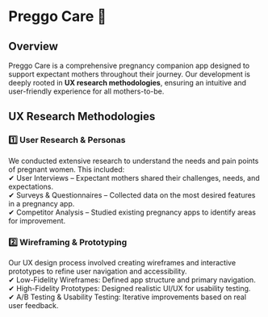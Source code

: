 # Preggo Care 🤰

## Overview  

Preggo Care is a comprehensive pregnancy companion app designed to support expectant mothers throughout their journey. Our development is deeply rooted in **UX research methodologies**, ensuring an intuitive and user-friendly experience for all mothers-to-be.

## UX Research Methodologies  

### 1️⃣ User Research & Personas  
  We conducted extensive research to understand the needs and pain points of pregnant women. This included:  
✔ User Interviews – Expectant mothers shared their challenges, needs, and expectations.   
✔ Surveys & Questionnaires – Collected data on the most desired features in a pregnancy app.   
✔ Competitor Analysis – Studied existing pregnancy apps to identify areas for improvement.  
    
### 2️⃣ Wireframing & Prototyping  
  Our UX design process involved creating wireframes and interactive prototypes to refine user navigation and accessibility.  
✔ Low-Fidelity Wireframes: Defined app structure and primary navigation.  
✔ High-Fidelity Prototypes: Designed realistic UI/UX for usability testing.  
✔ A/B Testing & Usability Testing: Iterative improvements based on real user feedback.  

